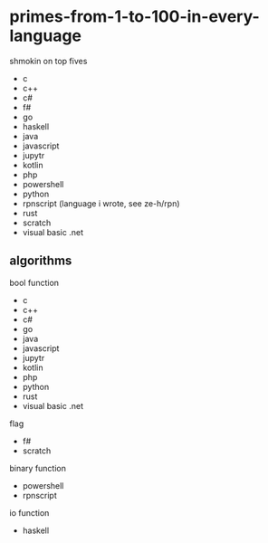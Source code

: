# primes-from-1-to-100-in-every-language
shmokin on top fives
- c
- c++
- c#
- f#
- go
- haskell
- java
- javascript
- jupytr
- kotlin
- php
- powershell
- python
- rpnscript (language i wrote, see ze-h/rpn)
- rust
- scratch
- visual basic .net

## algorithms
bool function
- c
- c++
- c#
- go
- java
- javascript
- jupytr
- kotlin
- php
- python
- rust
- visual basic .net

flag
- f#
- scratch

binary function
- powershell
- rpnscript

io function
- haskell